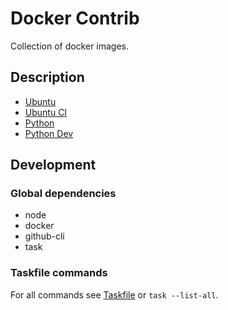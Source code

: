 # Docker Contrib

Collection of docker images.

## Description

- [Ubuntu](src/ubuntu/README.md)
- [Ubuntu CI](src/ubuntu-ci/README.md)
- [Python](src/python/README.md)
- [Python Dev](src/python-dev/README.md)

## Development

### Global dependencies

- node
- docker
- github-cli
- task

### Taskfile commands

For all commands see [Taskfile](Taskfile.yaml) or `task --list-all`.
